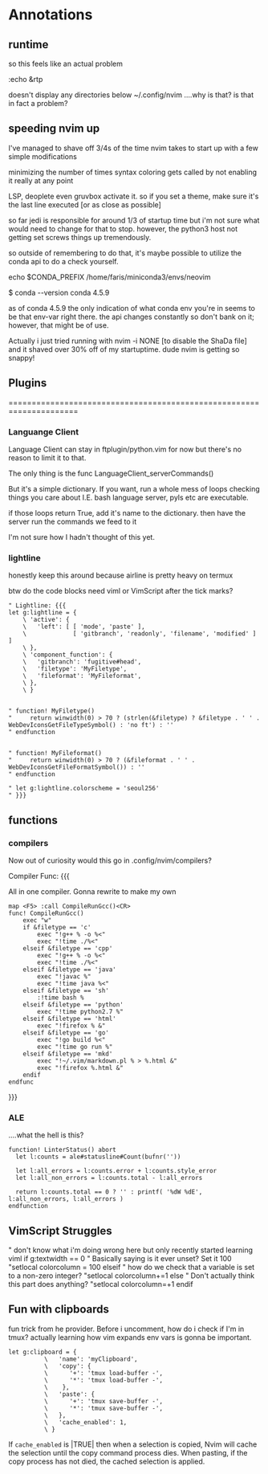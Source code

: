 # Annotations

## runtime

so this feels like an actual problem

:echo &rtp

doesn't display any directories below ~/.config/nvim
....why is that? is that in fact a problem?

## speeding nvim up

I've managed to shave off 3/4s of the time nvim takes to start up with a few
simple modifications

minimizing the number of times syntax coloring gets called by not enabling it
really at any point

LSP, deoplete even gruvbox activate it. so if you set a theme, make sure it's
the last line executed [or as close as possible]

so far jedi is responsible for around 1/3 of startup time but i'm not sure what
would need to change for that to stop. however, the python3 host not getting set
screws things up tremendously.

so outside of remembering to do that, it's maybe possible to utilize the conda
api to do a check yourself.

echo $CONDA_PREFIX
/home/faris/miniconda3/envs/neovim

$ conda --version
conda 4.5.9

as of conda 4.5.9 the only indication of what conda env you're in seems to be
that env-var right there. the api changes constantly so don't bank on it;
however, that might be of use.

Actually i just tried running with nvim -i NONE [to disable the ShaDa file] and
it shaved over 30% off of my startuptime. dude nvim is getting so snappy!

## Plugins
=====================================================================

### Languange Client

Language Client can stay in ftplugin/python.vim for now but there's no reason
to limit it to that.

The only thing is the func LanguageClient_serverCommands()

But it's a simple dictionary. If you want, run a whole mess of loops checking
things you care about I.E. bash language server, pyls etc are executable.

if those loops return True, add it's name to the dictionary. then have the
server run the commands we feed to it

I'm not sure how I hadn't thought of this yet.


### lightline

honestly keep this around because airline is pretty heavy on termux

btw do the code blocks need viml or VimScript after the tick marks?

```viml
" Lightline: {{{
let g:lightline = {
    \ 'active': {
    \   'left': [ [ 'mode', 'paste' ],
    \             [ 'gitbranch', 'readonly', 'filename', 'modified' ] ]
    \ },
    \ 'component_function': {
    \   'gitbranch': 'fugitive#head',
    \   'filetype': 'MyFiletype',
    \   'fileformat': 'MyFileformat',
    \ },
    \ }


" function! MyFiletype()
"     return winwidth(0) > 70 ? (strlen(&filetype) ? &filetype . ' ' . WebDevIconsGetFileTypeSymbol() : 'no ft') : ''
" endfunction


" function! MyFileformat()
"     return winwidth(0) > 70 ? (&fileformat . ' ' . WebDevIconsGetFileFormatSymbol()) : ''
" endfunction

" let g:lightline.colorscheme = 'seoul256'
" }}}
```

## functions

### compilers

Now out of curiosity would this go in .config/nvim/compilers?

Compiler Func: {{{

All in one compiler. Gonna rewrite to make my own

```
map <F5> :call CompileRunGcc()<CR>
func! CompileRunGcc()
    exec "w"
    if &filetype == 'c'
        exec "!g++ % -o %<"
        exec "!time ./%<"
    elseif &filetype == 'cpp'
        exec "!g++ % -o %<"
        exec "!time ./%<"
    elseif &filetype == 'java'
        exec "!javac %"
        exec "!time java %<"
    elseif &filetype == 'sh'
        :!time bash %
    elseif &filetype == 'python'
        exec "!time python2.7 %"
    elseif &filetype == 'html'
        exec "!firefox % &"
    elseif &filetype == 'go'
        exec "!go build %<"
        exec "!time go run %"
    elseif &filetype == 'mkd'
        exec "!~/.vim/markdown.pl % > %.html &"
        exec "!firefox %.html &"
    endif
endfunc
```

}}}

### ALE

....what the hell is this?

```viml
function! LinterStatus() abort
  let l:counts = ale#statusline#Count(bufnr(''))

  let l:all_errors = l:counts.error + l:counts.style_error
  let l:all_non_errors = l:counts.total - l:all_errors

  return l:counts.total == 0 ? '' : printf( '%dW %dE', l:all_non_errors, l:all_errors )
endfunction
```

## VimScript Struggles

" don't know what i'm doing wrong here but only recently started learning viml
if g:textwidth == 0             " Basically saying is it ever unset? Set it 100
   "setlocal colorcolumn = 100
elseif                          " how do we check that a variable is set to a non-zero integer?
   "setlocal colorcolumn+=1
else                            " Don't actually think this part does anything?
   "setlocal colorcolumn=+1
endif

## Fun with clipboards

fun trick from he provider. Before i uncomment, how do i check if I'm in
tmux? actually learning how vim expands env vars is gonna be important.

```
let g:clipboard = {
          \   'name': 'myClipboard',
          \   'copy': {
          \      '+': 'tmux load-buffer -',
          \      '*': 'tmux load-buffer -',
          \    },
          \   'paste': {
          \      '+': 'tmux save-buffer -',
          \      '*': 'tmux save-buffer -',
          \   },
          \   'cache_enabled': 1,
          \ }
```

If `cache_enabled` is |TRUE| then when a selection is copied, Nvim will cache
the selection until the copy command process dies. When pasting, if the copy
process has not died, the cached selection is applied.
